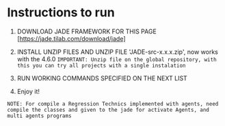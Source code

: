 # Instructions to run

1. DOWNLOAD JADE FRAMEWORK FOR THIS PAGE [https://jade.tilab.com/download/jade]

2. INSTALL UNZIP FILES AND UNZIP FILE 'JADE-src-x.x.x.zip', now works with the 4.6.0
    `IMPORTANT: Unzip file on the global repository, with this you can try all projects with a single instalation`

3. RUN WORKING COMMANDS SPECIFIED ON THE NEXT LIST

4. Enjoy it!


`NOTE: For compile a Regression Technics implemented with agents, need compile the classes and given to the jade for activate Agents, and multi agents programs`

